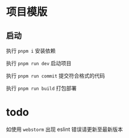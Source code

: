 # 项目模版

## 启动
执行 `pnpm i` 安装依赖

执行 `pnpm run dev` 启动项目

执行 `pnpm run commit` 提交符合格式的代码

执行 `pnpm run build` 打包部署

# todo
如使用 `webstorm` 出现 eslint 错误请更新至最新版本
